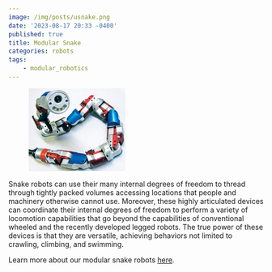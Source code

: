 ```yaml
---
image: /img/posts/usnake.png
date: '2023-08-17 20:33 -0400'
published: true
title: Modular Snake
categories: robots
tags: 
    - modular_robotics
---
```


<figure>
 <img src="img/posts/usnake.png" width="45%"/>
</figure>

Snake robots can use their many internal degrees of freedom to thread through tightly packed volumes accessing locations that people and machinery otherwise cannot use. Moreover, these highly articulated devices can coordinate their internal degrees of freedom to perform a variety of locomotion capabilities that go beyond the capabilities of conventional wheeled and the recently developed legged robots. The true power of these devices is that they are versatile, achieving behaviors not limited to crawling, climbing, and swimming.

Learn more about our modular snake robots [here](http://biorobotics.ri.cmu.edu/projects/modsnake/index.html).